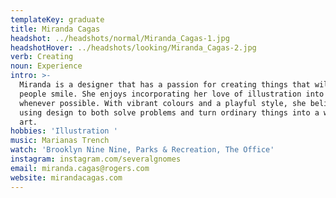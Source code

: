 ```yaml
---
templateKey: graduate
title: Miranda Cagas
headshot: ../headshots/normal/Miranda_Cagas-1.jpg
headshotHover: ../headshots/looking/Miranda_Cagas-2.jpg
verb: Creating
noun: Experience
intro: >-
  Miranda is a designer that has a passion for creating things that will make
  people smile. She enjoys incorporating her love of illustration into her work
  whenever possible. With vibrant colours and a playful style, she believes in
  using design to both solve problems and turn ordinary things into a work of
  art. 
hobbies: 'Illustration '
music: Marianas Trench
watch: 'Brooklyn Nine Nine, Parks & Recreation, The Office'
instagram: instagram.com/severalgnomes
email: miranda.cagas@rogers.com
website: mirandacagas.com
---
```


